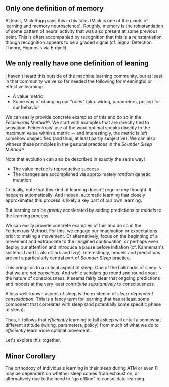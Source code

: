 Only one definition of memory
-----------------------------

At least, Mick Rugg says this in his talks (Mick is one of the giants of
learning and memory neuroscience). Roughly, memory is the reinstantiation of
some pattern of neural activity that was also present at some previous point.
This is often accompanied by recognition that this is a reinstantiation, though
recognition appears to be a graded signal (cf. Signal Detection Theory,
Hypnosis via Erdyeli).

We only really have one definition of leaning
---------------------------------------------

I haven't heard this outside of the machine learning community, but at least in
that community we've so far needed the following for meaningful or effective
learning:

- A value metric
- Some way of changing our "rules" (aka. wiring, parameters, policy) for
  our behavior

We can easily provide concrete examples of this and do so in the *Feldenkrais
Method*®. We start with examples that are directly tied to sensation.
Feldenkrais' use of the word optimal speaks directly to the maximum value
within a metric -- and interestingly, the metric is left somehow unspecified
(and thus, at least partly subjective). We can also witness these principles in
the gestural practices in the *Sounder Sleep Method®*.

Note that evolution can also be described in exactly the same way!

- The value metric is reproductive success
- The changes are accomplished via approximately *random* genetic mutation

Critically, note that this kind of learning doesn't require *any* thought. It
happens automatically. And indeed, automatic learning that closely approximates
this process is likely a key part of our own learning.

But learning can be *greatly* accelerated by adding predictions or *models* to
the learning process.

We can easily provide concrete examples of this and do so in the Feldenkrais
Method. For this, we engage our imagination or expectations prior to making a
movement. Or alternatively, focus on the beginning of a movement and
extrapolate to the imagined continuation, or perhaps even deploy our attention
and introduce a pause before initiation (cf. Kahneman's systems I and II, also
Clark and Ivry).  Interestingly, models and predictions are *not* a
particularly central part of *Sounder Sleep* practice.

This brings us to a critical aspect of sleep. One of the hallmarks of sleep is
that we are *not conscious*. And while scholars go round and round about the
nature of consciousness, it seems fairly clear that ongoing predictions and
models at the very least *contribute substantively* to consciousness.

A less well-known aspect of sleep is the existence of *sleep-dependent
consolidation*. This is a fancy term for learning that has at least some
component that correlates with sleep (and potentially some specific phase of
sleep).

Thus, it follows that *efficiently* learning to fall asleep will entail a
somewhat different attitude (wiring, parameters, policy) from much of what we
do to *efficiently* learn more optimal movement.

Let's explore this together.

Minor Corollary
---------------

The orthodoxy of individuals learning in their sleep during ATM or even FI may
be dependent on whether sleep comes from exhaustion, or alternatively due to
the need to "go offline" to consolidate learning.
